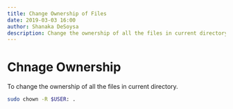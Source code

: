 ```yaml
---
title: Change Ownership of Files
date: 2019-03-03 16:00
author: Shanaka DeSoysa
description: Change the ownership of all the files in current directory
---
```


# Chnage Ownership
To change the ownership of all the files in current directory.

```sh
sudo chown -R $USER: .
```
